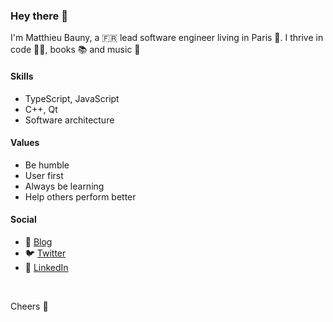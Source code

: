 ### Hey there 👋

I'm Matthieu Bauny, a 🇫🇷 lead software engineer living in Paris 🥖. I thrive in code 👨‍💻, books 📚 and music 🤘



#### Skills
- TypeScript, JavaScript
- C++, Qt
- Software architecture

#### Values
- Be humble
- User first
- Always be learning
- Help others perform better

#### Social
- 📓 [Blog](https://github.com/mbauny/blog#meet-the-engineer)
- 🐦 [Twitter](https://twitter.com/mbauny)
- 🤝 [LinkedIn](https://www.linkedin.com/in/mbauny)

<br/>

Cheers 🍻
